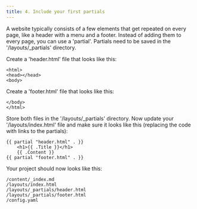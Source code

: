 ```yaml
---
title: 4. Include your first partials
---
```


A website typically consists of a few elements that get repeated on every page, like a header with a menu and a footer. Instead of adding them to every page, you can use a 'partial'. Partials need to be saved in the '/layouts/_partials' directory. 

Create a 'header.html' file that looks like this:

```
<html>
<head></head>
<body>
```

Create a 'footer.html' file that looks like this:

```
</body>
</html>
```

Store both files in the '/layouts/_partials' directory. Now update your '/layouts/index.html' file and make sure it looks like this (replacing the code with links to the partials):

```
{{ partial "header.html" . }}
    <h1>{{ .Title }}</h1>
    {{ .Content }}
{{ partial "footer.html" . }}
```

Your project should now looks like this:

```
/content/_index.md
/layouts/index.html
/layouts/_partials/header.html
/layouts/_partials/footer.html
/config.yaml
```